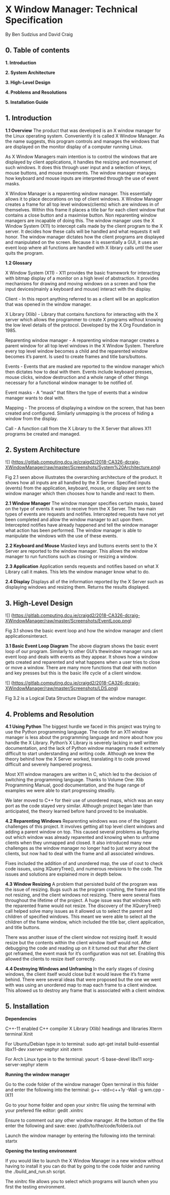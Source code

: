 # X Window Manager: Technical Specification

By Ben Sudzius and David Craig


## 0. Table of contents

**1. Introduction**

**2. System Architecture**

**3. High-Level Design**
    
**4. Problems and Resolutions**

**5. Installation Guide**

## 1. Introduction

**1.1 Overview**
The product that was developed is an X window manager for the Linux operating system.
Conveniently it is called X Window Manager. As the name suggests, this program controls
and manages the windows that are displayed on the monitor display of a computer running
Linux.

As X Window Managers main intention is to control the windows that are displayed by client
applications, it handles the resizing and movement of such windows. It does this through
user input and a selection of keys, mouse buttons, and mouse movements. The window
manager manages how keyboard and mouse inputs are interpreted through the use of event
masks.

X Window Manager is a reparenting window manager. This essentially allows it to place
decorations on top of client windows. X Window Manager creates a frame for all top level
windows(clients) which are windows in of themselves. Within this frame it places a title bar
for each client window that contains a close button and a maximise button. Non reparenting
window managers are incapable of doing this.
The window manager uses the X Window System (X11) to intercept calls made by the client
program to the X server. It decides how these calls will be handled and what requests it will
honor. The window manager dictates how the client programs are displayed and
manipulated on the screen. Because it is essentially a GUI, it uses an event loop where all
functions are handled with X library calls until the user quits the program.


**1.2 Glossary**

X Window System (X11) - X11 provides the basic framework for interacting with bitmap display of a monitor on a high level of abstraction. It provides mechanisms for drawing and moving windows on a screen and how the input devices(mainly a keyboard and mouse) interact with the display.

Client - In this report anything referred to as a client will be an application that was opened in the window manager.

X Library (Xlib) - Library that contains functions for interacting with the X server which allows the programmer to create X programs without knowing the low level details of the protocol. Developed by the X.Org Foundation in 1985.

Reparenting window manager - A reparenting window manager creates a parent window for all top level windows in the X Window System. Therefore every top level window becomes a child and the reparented window becomes it’s parent. Is used to create frames and title bars/buttons.

Events - Events that are masked are reported to the window manager which then dictates how to deal with them. Events include keyboard presses, mouse clicks, window destruction and a whole range of other things necessary for a functional window manager to be notified of.

Event masks - A “mask” that filters the type of events that a window manager wants to deal with.

Mapping - The process of displaying a window on the screen, that has been created and configured. Similarly unmapping is the process of hiding a window from the display.

Call - A function call from the X Library to the X Server that allows X11 programs be created and managed.


## 2. System Architecture

![] (https://gitlab.computing.dcu.ie/craigd2/2018-CA326-dcraig-XWindowManager/raw/master/Screenshots/System%20Architecture.png)

Fig 2.1 seen above illustrates the overarching architecture of the product. It shows how all inputs are all handled by the X Server. Specified inputs (events) from the application, keyboard, mouse, or display are sent to the window manager which then chooses how to handle and react to them.

**2.1 Window Manager**
The window manager specifies certain masks, based on the type of events it want to receive
from the X Server. The two main types of events are requests and notifies. Intercepted
requests have not yet been completed and allow the window manager to act upon them.
Intercepted notifies have already happened and tell the window manager what action has
been performed. The window manager is able to manipulate the windows with the use of
these events.

**2.2 Keyboard and Mouse**
Masked keys and buttons events sent to the X Server are reported to the window manager.
This allows the window manager to run functions such as closing or resizing a window.

**2.3 Application**
Application sends requests and notifies based on what X Library call it makes. This lets the
window manager know what to do.

**2.4 Display**
Displays all of the information reported by the X Server such as displaying windows and
resizing them. Returns the results displayed.


## 3. High-Level Design

![] (https://gitlab.computing.dcu.ie/craigd2/2018-CA326-dcraig-XWindowManager/raw/master/Screenshots/EventLoop.png)

Fig 3.1 shows the basic event loop and how the window manager and client applicationsinteract.

**3.1 Basic Event Loop Diagram**
The above diagram shows the basic event loop of our program. Similarly to other GUI’s
thewindow manager runs an event loop and deals with events as they appear. It shows how
a window gets created and reparented and what happens when a user tries to close or move
a window. There are many more functions that deal with motion and key presses but this is
the basic life cycle of a client window.

![] (https://gitlab.computing.dcu.ie/craigd2/2018-CA326-dcraig-XWindowManager/raw/master/Screenshots/LDS.png)

Fig 3.2 is a Logical Data Structure Diagram of the window manager.

## 4. Problems and Resolution

**4.1 Using Python**
The biggest hurdle we faced in this project was trying to use the Python programming
language. The code for an X11 window manager is less about the programming language
and more about how you handle the X Library. Python’s X Library is severely lacking in well
written documentation, and the lack of Python window managers made it extremely difficult
to start understanding and writing code. Although we knew the theory behind how the X
Server worked, translating it to code proved difficult and severely hampered progress.

Most X11 window managers are written in C, which led to the decision of switching the
programming language. Thanks to Volume One: Xlib Programming Manual, good
documentation, and the huge range of examples we were able to start progressing steadily.

We later moved to C++ for their use of unordered maps, which was an easy port as the code
stayed very similar. Although project began later than anticipated, the theory learned before
hand proved to be invaluable.


**4.2 Reparenting Windows**
Reparenting windows was one of the biggest challenges of this project. It involves getting all
top level client windows and adding a parent window on top. This caused several problems
as figuring out which window was already reparented and knowing when to unframe clients
when they unmapped and closed. It also introduced many new challenges as the window
manager no longer had to just worry about the clients, but now had to deal with the frame
and all associated windows.

Fixes included the addition of and unordered map, the use of cout to check code issues,
using XQueryTree(), and numerous revisions to the code. The issues and solutions are
explained more in depth below.

**4.3 Window Resizing**
A problem that persisted build of the program was the issue of resizing. Bugs such as the
program crashing, the frame and title not resizing, and the client windows not resizing. There
were several fixes throughout the lifetime of the project. A huge issue was that windows with
the reparented frame would not resize. The discovery of the XQueryTree() call helped solve
many issues as it allowed us to select the parent and children of specified windows. This
meant we were able to select all the children of the frame window, which included the title
bar, client application, and title buttons.

There was another issue of the client window not resizing itself. It would resize but the
contents within the client window itself would not. After debugging the code and reading up
on it it turned out that after the client got reframed, the event mask for it’s configuration was
not set. Enabling this allowed the clients to resize itself correctly.

**4.4 Destroying Windows and Unframing**
In the early stages of closing windows, the client itself would close but it would leave the it’s
frame behind. There were several ideas that were proposed but the one we went with was
using an unordered map to map each frame to a client window. This allowed us to destroy
any frame that is associated with a client window.

## 5. Installation

**Dependencies**

C++-11 enabled C++ compiler
X Library (Xlib) headings and libraries
Xterm terminal
Xinit

For Ubuntu/Debian type in to terminal: sudo apt-get install build-essential libx11-dev xserver-xephyr xinit xterm

For Arch Linux type in to the terminal: yaourt -S base-devel libx11 xorg-server-xephyr xterm

**Running the window manager**

Go to the code folder of the window manager
Open terminal in this folder and enter the following into the terminal: g++ -std=c++1y -Wall -g wm.cpp -lX11

Go to your home folder and open your xinitrc file using the terminal with your prefered
file editor: gedit .xinitrc

Ensure to comment out any other window manager. At the bottom of the file enter the
following and save: exec /path/to/the/code/folder/a.out

Launch the window manager by entering the following into the terminal: startx

**Opening the testing environment**

If you would like to launch the X Window Manager in a new window without having to install
it you can do that by going to the code folder and running the ./build_and_run.sh script.

The xinitrc file allows you to select which programs will launch when you first the testing
environment.
